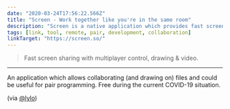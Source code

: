 ```yaml
---
date: "2020-03-24T17:56:22.566Z"
title: "Screen - Work together like you're in the same room"
description: "Screen is a native application which provides fast screen sharing with multiplayer control, drawing & video."
tags: [link, tool, remote, pair, development, collaboration]
linkTarget: "https://screen.so/"
---
```

> Fast screen sharing with multiplayer control, drawing & video.
---

An application which allows collaborating (and drawing on) files and could be useful for pair programming. Free during the current COVID-19 situation. 

(via [@lylo](https://twitter.com/lylo))
